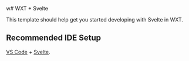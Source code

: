 w# WXT + Svelte

This template should help get you started developing with Svelte in WXT.

## Recommended IDE Setup

[VS Code](https://code.visualstudio.com/) + [Svelte](https://marketplace.visualstudio.com/items?itemName=svelte.svelte-vscode).
